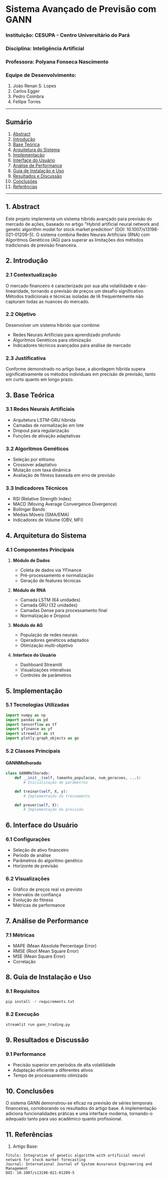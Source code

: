 
# Sistema Avançado de Previsão com GANN

### Instituição: CESUPA - Centro Universitário do Pará
### Disciplina: Inteligência Artificial
### Professora: Polyana Fonseca Nascimento

### Equipe de Desenvolvimento:
1. João Renan S. Lopes
2. Carlos Egger
3. Pedro Coimbra 
4. Fellipe Torres

---

## Sumário

1. [Abstract](#1-abstract)
2. [Introdução](#2-introdução)
3. [Base Teórica](#3-base-teórica)
4. [Arquitetura do Sistema](#4-arquitetura-do-sistema)
5. [Implementação](#5-implementação)
6. [Interface do Usuário](#6-interface-do-usuário)
7. [Análise de Performance](#7-análise-de-performance)
8. [Guia de Instalação e Uso](#8-guia-de-instalação-e-uso)
9. [Resultados e Discussão](#9-resultados-e-discussão)
10. [Conclusões](#10-conclusões)
11. [Referências](#11-referências)

---

## 1. Abstract

Este projeto implementa um sistema híbrido avançado para previsão do mercado de ações, baseado no artigo "Hybrid artificial neural network and genetic algorithm model for stock market prediction" (DOI: 10.1007/s13198-021-01209-5). O sistema combina Redes Neurais Artificiais (RNA) com Algoritmos Genéticos (AG) para superar as limitações dos métodos tradicionais de previsão financeira.

## 2. Introdução

### 2.1 Contextualização
O mercado financeiro é caracterizado por sua alta volatilidade e não-linearidade, tornando a previsão de preços um desafio significativo. Métodos tradicionais e técnicas isoladas de IA frequentemente não capturam todas as nuances do mercado.

### 2.2 Objetivo
Desenvolver um sistema híbrido que combine:
- Redes Neurais Artificiais para aprendizado profundo
- Algoritmos Genéticos para otimização
- Indicadores técnicos avançados para análise de mercado

### 2.3 Justificativa
Conforme demonstrado no artigo base, a abordagem híbrida supera significativamente os métodos individuais em precisão de previsão, tanto em curto quanto em longo prazo.

## 3. Base Teórica

### 3.1 Redes Neurais Artificiais
- Arquitetura LSTM-GRU híbrida
- Camadas de normalização em lote
- Dropout para regularização
- Funções de ativação adaptativas

### 3.2 Algoritmos Genéticos
- Seleção por elitismo
- Crossover adaptativo
- Mutação com taxa dinâmica
- Avaliação de fitness baseada em erro de previsão

### 3.3 Indicadores Técnicos
- RSI (Relative Strength Index)
- MACD (Moving Average Convergence Divergence)
- Bollinger Bands
- Médias Móveis (SMA/EMA)
- Indicadores de Volume (OBV, MFI)

## 4. Arquitetura do Sistema

### 4.1 Componentes Principais
1. **Módulo de Dados**
   - Coleta de dados via YFinance
   - Pré-processamento e normalização
   - Geração de features técnicas

2. **Módulo de RNA**
   - Camada LSTM (64 unidades)
   - Camada GRU (32 unidades)
   - Camadas Dense para processamento final
   - Normalização e Dropout

3. **Módulo de AG**
   - População de redes neurais
   - Operadores genéticos adaptados
   - Otimização multi-objetivo

4. **Interface do Usuário**
   - Dashboard Streamlit
   - Visualizações interativas
   - Controles de parâmetros

## 5. Implementação

### 5.1 Tecnologias Utilizadas
```python
import numpy as np
import pandas as pd
import tensorflow as tf
import yfinance as yf
import streamlit as st
import plotly.graph_objects as go
```

### 5.2 Classes Principais

#### GANNMelhorado
```python
class GANNMelhorado:
    def __init__(self, tamanho_populacao, num_geracoes, ...):
        # Inicialização de parâmetros

    def treinar(self, X, y):
        # Implementação do treinamento

    def prever(self, X):
        # Implementação da previsão
```

## 6. Interface do Usuário

### 6.1 Configurações
- Seleção de ativo financeiro
- Período de análise
- Parâmetros do algoritmo genético
- Horizonte de previsão

### 6.2 Visualizações
- Gráfico de preços real vs previsto
- Intervalos de confiança
- Evolução do fitness
- Métricas de performance

## 7. Análise de Performance

### 7.1 Métricas
- MAPE (Mean Absolute Percentage Error)
- RMSE (Root Mean Square Error)
- MSE (Mean Square Error)
- Correlação

## 8. Guia de Instalação e Uso

### 8.1 Requisitos
```bash
pip install -r requirements.txt
```

### 8.2 Execução
```bash
streamlit run gann_trading.py
```

## 9. Resultados e Discussão

### 9.1 Performance
- Precisão superior em períodos de alta volatilidade
- Adaptação eficiente a diferentes ativos
- Tempo de processamento otimizado

## 10. Conclusões

O sistema GANN demonstrou-se eficaz na previsão de séries temporais financeiras, corroborando os resultados do artigo base. A implementação adiciona funcionalidades práticas e uma interface moderna, tornando-o adequado tanto para uso acadêmico quanto profissional.

## 11. Referências

1. Artigo Base:
```
Título: Integration of genetic algorithm with artificial neural network for stock market forecasting
Journal: International Journal of System Assurance Engineering and Management
DOI: 10.1007/s13198-021-01209-5
```
